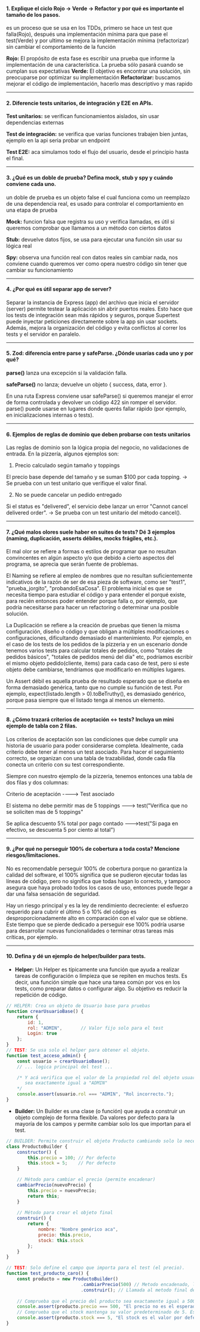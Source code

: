 #### 1. Explique el ciclo Rojo → Verde → Refactor y por qué es importante el tamaño de los pasos.

es un proceso que se usa en los TDDs, primero se hace un test que falla(Rojo), después una implementación mínima para que pase el test(Verde) y por ultimo se mejora la implementación mínima (refactorizar) sin cambiar el comportamiento de la función

**Rojo:** El propósito de esta fase es escribir una prueba que informe la implementación de una característica. La prueba sólo pasará cuando se cumplan sus expectativas
**Verde:** El objetivo es encontrar una solución, sin preocuparse por optimizar su implementación
**Refactorizar:** buscamos mejorar el código de implementación, hacerlo mas descriptivo y mas rapido

---

#### 2. Diferencie tests unitarios, de integración y E2E en APIs.

**Test unitarios:** se verifican funcionamientos aislados, sin usar dependencias externas

**Test de integración:** se verifica que varias funciones trabajen bien juntas, ejemplo en la api seria probar un endpoint

**Test E2E:** aca simulamos todo el flujo del usuario, desde el principio hasta el final.

---

#### 3. ¿Qué es un doble de prueba? Defina mock, stub y spy y cuándo conviene cada uno.

un doble de prueba es un objeto false el cual funciona como un reemplazo de una dependencia real, es usado para controlar el comportamiento en una etapa de prueba

**Mock:** funcion falsa que registra su uso y verifica llamadas, es útil si queremos comprobar que llamamos a un método con ciertos datos

**Stub:** devuelve datos fijos, se usa para ejecutar una función sin usar su lógica real

**Spy:** observa una función real con datos reales sin cambiar nada, nos conviene cuando queremos ver como opera nuestro código sin tener que cambiar su funcionamiento

---

#### 4️. ¿Por qué es útil separar app de server?

Separar la instancia de Express (app) del archivo que inicia el servidor (server) permite testear la aplicación sin abrir puertos reales.
Esto hace que los tests de integración sean más rápidos y seguros, porque Supertest puede inyectar peticiones directamente sobre la app sin usar sockets.
Además, mejora la organización del código y evita conflictos al correr los tests y el servidor en paralelo.

---

#### 5️. Zod: diferencia entre parse y safeParse. ¿Dónde usarías cada uno y por qué?

**parse()** lanza una excepción si la validación falla.

**safeParse()** no lanza; devuelve un objeto { success, data, error }.

En una ruta Express conviene usar safeParse() si queremos manejar el error de forma controlada y devolver un código 422 sin romper el servidor.
parse() puede usarse en lugares donde querés fallar rápido (por ejemplo, en inicializaciones internas o tests).

---

#### 6️. Ejemplos de reglas de dominio que deben probarse con tests unitarios

Las reglas de dominio son la lógica propia del negocio, no validaciones de entrada.
En la pizzería, algunos ejemplos son:

1. Precio calculado según tamaño y toppings

El precio base depende del tamaño y se suman $100 por cada topping.
→ Se prueba con un test unitario que verifique el valor final.

2. No se puede cancelar un pedido entregado

Si el status es "delivered", el servicio debe lanzar un error "Cannot cancel delivered order".
→ Se prueba con un test unitario del método cancel().

---

#### 7. ¿Qué malos olores suele haber en suites de tests? Dé 3 ejemplos (naming, duplicación, asserts débiles, mocks frágiles, etc.).

El mal olor se refiere a formas o estilos de programar que no resultan convincentes en algún aspecto y/o que debido a cierto aspectos del programa, se aprecia que serán fuente de problemas.

El Naming se refiere al empleo de nombres que no resultan suficientemente indicativos de la razón de ser de esa pieza de software, como ser "test1", "prueba_jorgito", "probandoEsaCosa". El problema inicial es que se necesita tiempo para estudiar el código y para entender el porqué existe, para recién entonces poder entender porque falla o, por ejemplo, que podría necesitarse para hacer un refactoring o determinar una posible solución.

La Duplicación se refiere a la creación de pruebas que tienen la misma configuración, diseño o código y que obligan a múltiples modificaciones o configuraciones, dificultando demasiado el mantenimiento. Por ejemplo, en el caso de los tests de los pedidos de la pizzeria y en un escenario donde tenemos varios tests para calcular totales de pedidos, como "totales de pedidos básicos", "totales de pedidos menú del día" etc, podríamos escribir el mismo objeto pedido(cliente, items) para cada caso de test, pero si este objeto debe cambiarse, tendríamos que modificarlo en múltiples lugares.

Un Assert débil es aquella prueba de resultado esperado que se diseña en forma demasiado genérica, tanto que no cumple su función de test. Por ejemplo, expect(listado.length > 0).toBeTruthy(), es demasiado genérico, porque pasa siempre que el listado tenga al menos un elemento.

---

####  8. ¿Cómo trazará criterios de aceptación ↔ tests? Incluya un mini ejemplo de tabla con 2 filas.

Los criterios de aceptación son las condiciones que debe cumplir una historia de usuario para poder considerarse completa. Idealmente, cada criterio debe tener al menos un test asociado. Para hacer el seguimiento correcto, se organizan con una tabla de trazabilidad, donde cada fila conecta un criterio con su test correspondiente.

Siempre con nuestro ejemplo de la pizzeria, tenemos entonces una tabla de dos filas y dos columnas:


Criterio de aceptación	----> Test asociado

El sistema no debe permitir mas de 5 toppings ---> test("Verifica que no se soliciten mas de 5 toppings"

Se aplica descuento 5% total por pago contado --->test("Si paga en efectivo, se descuenta 5 por ciento al total")

---

#### 9. ¿Por qué no perseguir 100% de cobertura a toda costa? Mencione riesgos/limitaciones.

No es recomendable perseguir 100% de cobertura porque no garantiza la calidad del software, el 100% significa que se pudieron ejecutar todas las líneas de código, pero no significa que todas hagan lo correcto, y tampoco asegura que haya probado todos los casos de uso, entonces puede llegar a dar una falsa sensación de seguridad.

Hay un riesgo principal y es la ley de rendimiento decreciente: el esfuerzo requerido para cubrir el último 5 o 10% del código es desproporcionadamente alto en comparación con el valor que se obtiene. Este tiempo que se pierde dedicado a perseguir ese 100% podría usarse para desarrollar nuevas funcionalidades o terminar otras tareas más críticas, por ejemplo.

---

#### 10. Defina y dé un ejemplo de helper/builder para tests.

* **Helper:**
Un Helper es típicamente una función que ayuda a realizar tareas de configuración o limpieza que se repiten en muchos tests. Es decir, una función simple que hace una tarea común por vos en los tests, como preparar datos o configurar algo. Su objetivo es reducir la repetición de código.

```JavaScript
// HELPER: Crea un objeto de Usuario base para pruebas
function crearUsuarioBase() {
    return {
        id: 1,
        rol: "ADMIN",       // Valor fijo solo para el test
        Login: true 
    };
}
// TEST: Se usa solo el helper para obtener el objeto.
function test_acceso_admin() {
    const usuario = crearUsuarioBase(); 
    // ... logica principal del test ...

    /* Y acá verifica que el valor de la propiedad rol del objeto usuario
       sea exactamente igual a "ADMIN"
    */
    console.assert(usuario.rol === "ADMIN", "Rol incorrecto."); 
}
```

* **Builder:**
Un Builder es una clase (o función) que ayuda a construir un objeto complejo de forma flexible. Da valores por defecto para la mayoría de los campos y permite cambiar solo los que importan para el test.

```JavaScript
// BUILDER: Permite construir el objeto Producto cambiando solo lo necesario.
class ProductoBuilder {
    constructor() {
        this.precio = 100; // Por defecto
        this.stock = 5;    // Por defecto
    }

    // Método para cambiar el precio (permite encadenar)
    cambiarPrecio(nuevoPrecio) {
        this.precio = nuevoPrecio;
        return this; 
    }
    
    // Método para crear el objeto final
    construir() {
        return { 
            nombre: "Nombre genérico aca", 
            precio: this.precio, 
            stock: this.stock 
        };
    }
}

// TEST: Solo define el campo que importa para el test (el precio).
function test_producto_caro() {
    const producto = new ProductoBuilder()
                            .cambiarPrecio(500) // Metodo encadenado, le dice al Builder que cambie el precio predeterminado de 100 a 500.
                            .construir(); // Llamada al metodo final del Builder, que crea y devuelve el objeto producto terminado.
    
    // Comprueba que el precio del producto sea exactamente igual a 500.
    console.assert(producto.precio === 500, "El precio no es el esperado.");
    // Comprueba que el stock mantenga su valor predeterminado de 5. Esto confirma que el Builder es eficiente, solo hubo que especificar el precio y el stock se manejó solo.
    console.assert(producto.stock === 5, "El stock es el valor por defecto."); 
}
```
